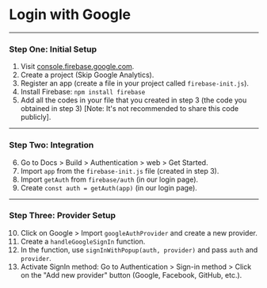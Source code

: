 # Login with Google

---

### Step One: Initial Setup

1. Visit [console.firebase.google.com](https://console.firebase.google.com).
2. Create a project (Skip Google Analytics).
3. Register an app (create a file in your project called `firebase-init.js`).
4. Install Firebase: `npm install firebase`
5. Add all the codes in your file that you created in step 3 (the code you obtained in step 3) [Note: It's not recommended to share this code publicly].

---

### Step Two: Integration

6. Go to Docs > Build > Authentication > web > Get Started.
7. Import `app` from the `firebase-init.js` file (created in step 3).
8. Import `getAuth` from `firebase/auth` (in our login page).
9. Create `const auth = getAuth(app)` (in our login page).

---

### Step Three: Provider Setup

10. Click on Google > Import `googleAuthProvider` and create a new provider.
11. Create a `handleGoogleSignIn` function.
12. In the function, use `signInWithPopup(auth, provider)` and pass `auth` and `provider`.
13. Activate SignIn method: Go to Authentication > Sign-in method > Click on the "Add new provider" button (Google, Facebook, GitHub, etc.).

